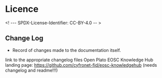 # Licence

<! --- SPDX-License-Identifier: CC-BY-4.0  -- >

## Change Log

- Record of changes made to the documentation itself.

link to the appropriate changelog files
Open Plato EOSC
Knowledge Hub landing page: https://github.com/cyfronet-fid/eosc-knowledgehub (needs changelog and readme!!!)